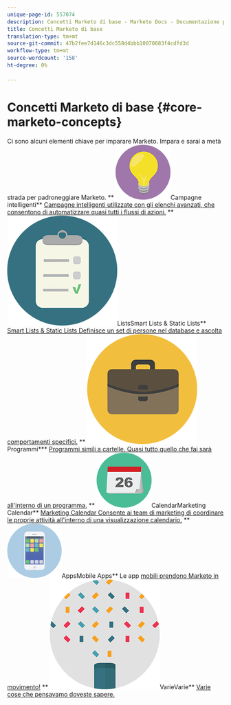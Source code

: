 ```yaml
---
unique-page-id: 557074
description: Concetti Marketo di base - Marketo Docs - Documentazione prodotto
title: Concetti Marketo di base
translation-type: tm+mt
source-git-commit: 47b2fee7d146c3dc558d4bbb10070683f4cdfd3d
workflow-type: tm+mt
source-wordcount: '158'
ht-degree: 0%

---
```



# Concetti Marketo di base {#core-marketo-concepts}

Ci sono alcuni elementi chiave per imparare Marketo. Impara e sarai a metà strada per padroneggiare Marketo.
** ![Campagne intelligenti](assets/seo-01.png)Campagne intelligenti** [Campagne intelligenti utilizzate con gli elenchi avanzati, che consentono di automatizzare quasi tutti i flussi di azioni.](https://docs.marketo.com/display/DOCS/Smart+Campaigns)     **  ![Smart Lists &amp; Static ](assets/office-35.png)ListsSmart Lists &amp; Static Lists**  [Smart Lists &amp; Static Lists Definisce un set di persone nel database e ascolta comportamenti specifici.](https://docs.marketo.com/display/DOCS/Smart+Lists+and+Static+Lists)     **  ![](assets/office-02.png)Programmi***  [Programmi simili a cartelle. Quasi tutto quello che fai sarà all&#39;interno di un programma.](https://docs.marketo.com/display/DOCS/Programs)     **  ![Marketing ](assets/office-10.png)CalendarMarketing Calendar**  [Marketing Calendar Consente ai team di marketing di coordinare le proprie attività all&#39;interno di una visualizzazione calendario.](https://docs.marketo.com/display/DOCS/Marketing+Calendar)     **  ![Mobile ](assets/mobile-apps.png)AppsMobile Apps** Le app  [mobili prendono Marketo in movimento!](core-marketo-concepts/mobile-apps.md)     **  ![](assets/party-11.png)VarieVarie**  [Varie cose che pensavamo doveste sapere.](https://docs.marketo.com/display/DOCS/Miscellaneous)